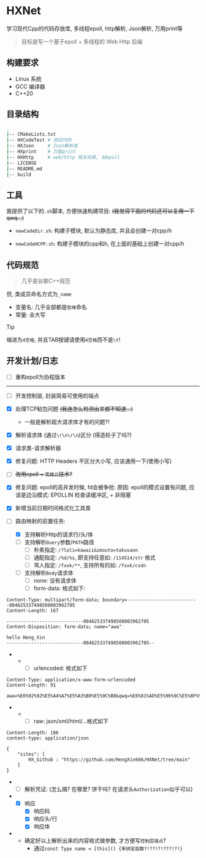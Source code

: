 # HXNet
学习现代Cpp的代码存放库, 多线程epoll, http解析, Json解析, 万用print等

> 目标是写一个基于epoll + 多线程的 Web Http 后端

## 构建要求

- Linux 系统
- GCC 编译器
- C++20

## 目录结构

```sh
.
|-- CMakeLists.txt
|-- HXCodeTest # 测试代码
|-- HXJson     # Json解析库
|-- HXprint    # 万能print
|-- HXHttp     # web/http 相关的库, 如epoll
|-- LICENSE
|-- README.md
|-- build
```

## 工具
我提供了以下的`.sh`脚本, 方便快速构建项目: ~~(我觉得下面的代码还可以复用一下qwq...)~~

- `newCodeDir.sh`: 构建子模块, 默认为静态库, 并且会创建一对cpp/h

- `newCodeHCPP.sh`: 构建子模块的cpp和h, 在上面的基础上创建一对cpp/h

## 代码规范
> 几乎是谷歌C++规范

但, 类成员命名方式为`_name`

- 变量名: 几乎全部都是`驼峰`命名
- 常量: 全大写

> [!TIP]
> 缩进为`4空格`, 并且TAB按键请使用`4空格`而不是`\t`!

## 开发计划/日志

- [ ] 重构epoll为协程版本

---

- [ ] 开发控制层, 封装简易可使用的端点
- [x] 处理TCP粘包问题 ~~(我连怎么检测出来都不知道...)~~
    - 一般是解析超大请求体才有的问题?!
- [x] 解析请求体 (通过`\r\n\r\n`)区分 (得造轮子了吗?)
- [x] 请求类-请求解析器
- [x] 修复问题: HTTP Headers 不区分大小写, 应该通用一下(使用小写)
- [ ] ~~改用epoll + `零拷贝`技术?~~
- [x] 修复问题: epoll的高并发时候, fd会被争抢: 原因: epoll的模式设置有问题, 应该是边沿模式: EPOLLIN 检查读缓冲区, + 非阻塞
- [x] 新增当前日期时间格式化工具类

- [ ] 路由映射的前置任务:
    - [x] 支持解析Http的请求行/头/体
    - [ ] 支持解析`Query`参数/`PATH`路径
        - [ ] 朴素指定: `/?loli=kawaii&imouto=takusann`
        - [ ] 通配指定: `/%d/%s`, 即支持任意如: `/114514/str` 格式
        - [ ] 骂人指定: `/fxxk/**`, 支持所有的如: `/fxxk/csdn`
    - [ ] 支持解析`Body`请求体
        - [ ] none: 没有请求体
        - [ ] form-data: 格式如下:
```http
Content-Type: multipart/form-data; boundary=--------------------------004625337498508003962705
Content-Length: 167

----------------------------004625337498508003962705
Content-Disposition: form-data; name="awa"

hello Heng_Xin
----------------------------004625337498508003962705--
```
-   -   - [ ] urlencoded: 格式如下
```http
Content-Type: application/x-www-form-urlencoded
Content-Length: 91

awa=%E6%92%92%E5%A4%A7%E5%A3%B0%E5%9C%B0&qwq=%E6%81%AD%E5%96%9C%E5%8F%91%E8%B4%A2&0.0=hello
```
-   -   - [ ] raw: json/xml/html/...格式如下
```http
Content-Length: 186
content-type: application/json

{
    "sites": [
        HX_Github : "https://github.com/HengXin666/HXNet/tree/main"
    ]
}
```
-   - [ ] 解析凭证: (怎么搞? 在哪里? 饼干吗? 在请求头`Authorization`似乎可以)

-   - [x] 响应
        - [x] 响应码
        - [x] 响应头/行
        - [x] 响应体

-   - 确定好以上解析出来的内容格式做参数, 才方便写`控制层端点`?
        - 通过`const Type name = [this]() {来绑定函数?!??!?!???!?!}`